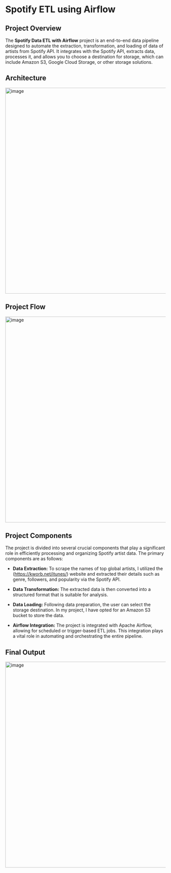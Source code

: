 # Spotify ETL using Airflow

## Project Overview

The **Spotify Data ETL with Airflow** project is an end-to-end data pipeline designed to automate the extraction, transformation, and loading of data of artists from Spotify API. It integrates with the Spotify API, extracts data, processes it, and allows you to choose a destination for storage, which can include Amazon S3, Google Cloud Storage, or other storage solutions.

## Architecture

<img width="646" alt="image" src="https://github.com/Surendraprajapat18/airflow_spotify_etl_pipeline/assets/97840357/741039f8-d761-48d9-abed-87e591d871b2">

## Project Flow 
<img width="646" alt="image" src="https://github.com/Surendraprajapat18/airflow_spotify_etl_pipeline/assets/97840357/071edc75-e7a9-451d-81f1-7d7098b6a976">


## Project Components
The project is divided into several crucial components that play a significant role in efficiently processing and organizing Spotify artist data. The primary components are as follows:

- **Data Extraction:** To scrape the names of top global artists, I utilized the (https://kworb.net/itunes/) website and extracted their details such as genre, followers, and popularity via the Spotify API.

- **Data Transformation:** The extracted data is then converted into a structured format that is suitable for analysis.

- **Data Loading:** Following data preparation, the user can select the storage destination. In my project, I have opted for an Amazon S3 bucket to store the data.

- **Airflow Integration:** The project is integrated with Apache Airflow, allowing for scheduled or trigger-based ETL jobs. This integration plays a vital role in automating and orchestrating the entire pipeline.


## Final Output

<img width="646" alt="image" src="https://github.com/Surendraprajapat18/airflow_spotify_etl_pipeline/assets/97840357/cb3c2c28-823a-4fd1-99d8-a821db69fc20">
